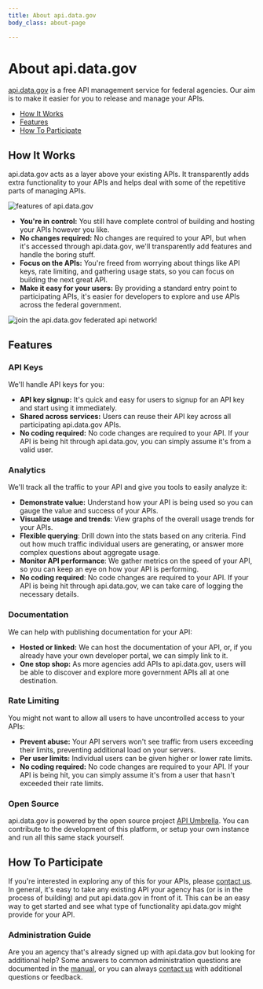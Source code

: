```yaml
---
title: About api.data.gov
body_class: about-page

---
```


# About api.data.gov

[api.data.gov](http://api.data.gov/) is a free API management service for federal agencies. Our aim is to make it easier for you to release and manage your APIs.

* [How It Works](#how-it-works)
* [Features](#features)
* [How To Participate](#how-to-participate)

## How It Works

api.data.gov acts as a layer above your existing APIs. It transparently adds  extra functionality to your APIs and helps deal with some of the repetitive parts of managing APIs.

![features of api.data.gov](/static/img/about_features.png)

- **You're in control:** You still have complete control of building and hosting your APIs however you like.
- **No changes required:** No changes are required to your API, but when it's accessed through api.data.gov, we'll transparently add features and handle the boring stuff.
- **Focus on the APIs:** You're freed from worrying about things like API keys, rate limiting, and gathering usage stats, so you can focus on building the next great API.
- **Make it easy for your users:** By providing a standard entry point to participating APIs, it's easier for developers to explore and use APIs across the federal government.

![join the api.data.gov federated api network!](/static/img/about_federated.png)

## Features

### API Keys

We'll handle API keys for you:

- **API key signup:** It's quick and easy for users to signup for an API key and start using it immediately.
- **Shared across services:** Users can reuse their API key across all participating api.data.gov APIs.
- **No coding required:** No code changes are required to your API. If your API is being hit through api.data.gov, you can simply assume it's from a valid user.

### Analytics

We'll track all the traffic to your API and give you tools to easily analyze it:

- **Demonstrate value:** Understand how your API is being used so you can gauge the value and success of your APIs.
- **Visualize usage and trends**: View graphs of the overall usage trends for your APIs.
- **Flexible querying**: Drill down into the stats based on any criteria. Find out how much traffic individual users are generating, or answer more complex  questions about aggregate usage.
- **Monitor API performance**: We gather metrics on the speed of your API, so you can keep an eye on how your API is performing.
- **No coding required**: No code changes are required to your API. If your API is being hit through api.data.gov, we can take care of logging the necessary details.

### Documentation

We can help with publishing documentation for your API:

- **Hosted or linked:** We can host the documentation of your API, or, if you already have your own developer portal, we can simply link to it.
- **One stop shop:** As more agencies add APIs to api.data.gov, users will be able to discover and explore more government APIs all at one destination.

### Rate Limiting

You might not want to allow all users to have uncontrolled access to your APIs:

- **Prevent abuse:** Your API servers won't see traffic from users exceeding their limits, preventing additional load on your servers.
- **Per user limits:** Individual users can be given higher or lower rate limits.
- **No coding required:** No code changes are required to your API. If your API is being hit, you can simply assume it's from a user that hasn't exceeded their rate limits.

### Open Source

api.data.gov is powered by the open source project [API Umbrella](https://github.com/NREL/api-umbrella/). You can contribute to the development of this platform, or setup your own instance and run all this same stack yourself.

## How To Participate

If you're interested in exploring any of this for your APIs, please [contact us](/contact/#apidatagov-service-contact). In general, it's easy to take any existing API your agency has (or is in the process of building) and put api.data.gov in front of it. This can be an easy way to get started and see what type of functionality api.data.gov might provide for your API.

### Administration Guide

Are you an agency that's already signed up with api.data.gov but looking for additional help? Some answers to common administration questions are documented in the [manual](https://github.com/18F/api.data.gov/wiki/User-Manual:-Agencies), or you can always [contact us](/contact/#apidatagov-service-contact) with additional questions or feedback.
